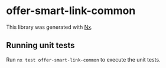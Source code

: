 # offer-smart-link-common

This library was generated with [Nx](https://nx.dev).

## Running unit tests

Run `nx test offer-smart-link-common` to execute the unit tests.
